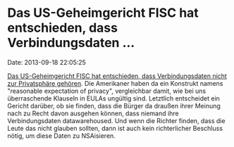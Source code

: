 Das US-Geheimgericht FISC hat entschieden, dass Verbindungsdaten \...
=====================================================================

Date: 2013-09-18 22:05:25

[Das US-Geheimgericht FISC hat entschieden, dass Verbindungsdaten nicht
zur Privatsphäre gehören](http://www.heise.de/-1960249). Die Amerikaner
haben da ein Konstrukt namens \"reasonable expectation of privacy\",
vergleichbar damit, wie bei uns überraschende Klauseln in EULAs ungültig
sind. Letztlich entscheidet ein Gericht darüber, ob sie finden, dass die
Bürger da draußen ihrer Meinung nach zu Recht davon ausgehen können,
dass niemand ihre Verbindungsdaten datawarehoused. Und wenn die Richter
finden, dass die Leute das nicht glauben sollten, dann ist auch kein
richterlicher Beschluss nötig, um diese Daten zu NSAisieren.
